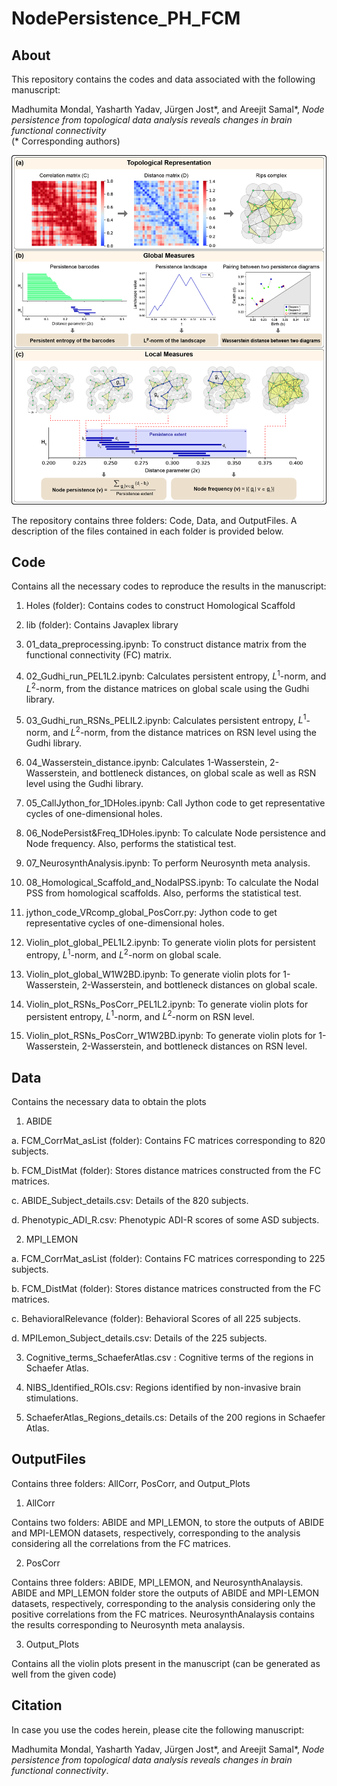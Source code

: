 # NodePersistence_PH_FCM

## About
This repository contains the codes and data associated with the following manuscript: <br>

Madhumita Mondal, Yasharth Yadav, Jürgen Jost*, and Areejit Samal*, <i>Node persistence from topological data analysis reveals changes in brain functional connectivity</i> <br>
(* Corresponding authors)
<br>

<img src="Schematic.jpg">

The repository contains three folders: Code, Data, and OutputFiles. A description of the files contained in each folder is provided below.

## Code
Contains all the necessary codes to reproduce the results in the manuscript:

1. Holes (folder): Contains codes to construct Homological Scaffold

2. lib (folder): Contains Javaplex library

3. 01_data_preprocessing.ipynb: To construct distance matrix from the functional connectivity (FC) matrix.

4. 02_Gudhi_run_PEL1L2.ipynb: Calculates persistent entropy, $L^1$-norm, and $L^2$-norm, from the distance matrices on global scale using the Gudhi library.

5. 03_Gudhi_run_RSNs_PELIL2.ipynb: Calculates persistent entropy, $L^1$-norm, and $L^2$-norm, from the distance matrices on RSN level using the Gudhi library.

6. 04_Wasserstein_distance.ipynb: Calculates 1-Wasserstein,  2-Wasserstein, and bottleneck distances, on global scale as well as RSN level using the Gudhi library.

7. 05_CallJython_for_1DHoles.ipynb: Call Jython code to get representative cycles of one-dimensional holes.

8. 06_NodePersist&Freq_1DHoles.ipynb: To calculate Node persistence and Node frequency. Also, performs the statistical test.

9. 07_NeurosynthAnalysis.ipynb: To perform Neurosynth meta analysis.

10. 08_Homological_Scaffold_and_NodalPSS.ipynb: To calculate the Nodal PSS from homological scaffolds. Also, performs the statistical test.

11. jython_code_VRcomp_global_PosCorr.py: Jython code to get representative cycles of one-dimensional holes.

12. Violin_plot_global_PEL1L2.ipynb: To generate violin plots for persistent entropy, $L^1$-norm, and $L^2$-norm on global scale.

13. Violin_plot_global_W1W2BD.ipynb: To generate violin plots for 1-Wasserstein,  2-Wasserstein, and bottleneck distances on global scale.

14. Violin_plot_RSNs_PosCorr_PEL1L2.ipynb: To generate violin plots for persistent entropy, $L^1$-norm, and $L^2$-norm on RSN level.

15. Violin_plot_RSNs_PosCorr_W1W2BD.ipynb: To generate violin plots for 1-Wasserstein, 2-Wasserstein, and bottleneck distances on RSN level.


## Data
Contains the necessary data to obtain the plots

1. ABIDE

a. FCM_CorrMat_asList (folder): Contains FC matrices corresponding to 820 subjects.

b. FCM_DistMat (folder): Stores distance matrices constructed from the FC matrices.

c. ABIDE_Subject_details.csv: Details of the 820 subjects.

d. Phenotypic_ADI_R.csv: Phenotypic ADI-R scores of some ASD subjects.

2. MPI_LEMON

a. FCM_CorrMat_asList (folder): Contains FC matrices corresponding to 225 subjects.

b. FCM_DistMat (folder): Stores distance matrices constructed from the FC matrices.

c. BehavioralRelevance (folder): Behavioral Scores of all 225 subjects.

d. MPILemon_Subject_details.csv: Details of the 225 subjects.

3. Cognitive_terms_SchaeferAtlas.csv : Cognitive terms of the regions in Schaefer Atlas.

4. NIBS_Identified_ROIs.csv: Regions identified by non-invasive brain stimulations.

5. SchaeferAtlas_Regions_details.cs: Details of the 200 regions in Schaefer Atlas.


## OutputFiles
Contains three folders: AllCorr, PosCorr, and Output_Plots

1. AllCorr

Contains two folders: ABIDE and MPI_LEMON, to store the outputs of ABIDE and MPI-LEMON datasets, respectively, corresponding to the analysis considering all the correlations from the FC matrices.

2. PosCorr

Contains three folders: ABIDE, MPI_LEMON, and NeurosynthAnalaysis. 
ABIDE and MPI_LEMON folder store the outputs of ABIDE and MPI-LEMON datasets, respectively, corresponding to the analysis considering only the positive correlations from the FC matrices.
NeurosynthAnalaysis contains the results corresponding to Neurosynth meta analaysis.

3. Output_Plots

Contains all the violin plots present in the manuscript (can be generated as well from the given code)


## Citation
In case you use the codes herein, please cite the following manuscript:

Madhumita Mondal, Yasharth Yadav, Jürgen Jost*, and Areejit Samal*, <i>Node persistence from topological data analysis reveals changes in brain functional connectivity</i>.
